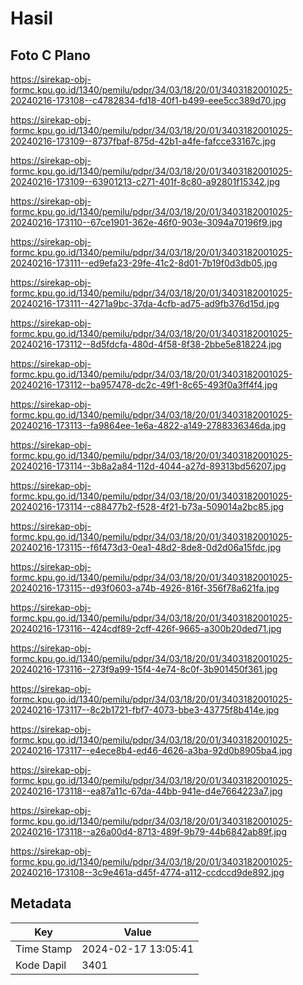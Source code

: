 # Hasil

## Foto C Plano

https://sirekap-obj-formc.kpu.go.id/1340/pemilu/pdpr/34/03/18/20/01/3403182001025-20240216-173108--c4782834-fd18-40f1-b499-eee5cc389d70.jpg

https://sirekap-obj-formc.kpu.go.id/1340/pemilu/pdpr/34/03/18/20/01/3403182001025-20240216-173109--8737fbaf-875d-42b1-a4fe-fafcce33167c.jpg

https://sirekap-obj-formc.kpu.go.id/1340/pemilu/pdpr/34/03/18/20/01/3403182001025-20240216-173109--63901213-c271-401f-8c80-a92801f15342.jpg

https://sirekap-obj-formc.kpu.go.id/1340/pemilu/pdpr/34/03/18/20/01/3403182001025-20240216-173110--67ce1901-362e-46f0-903e-3094a70196f9.jpg

https://sirekap-obj-formc.kpu.go.id/1340/pemilu/pdpr/34/03/18/20/01/3403182001025-20240216-173111--ed9efa23-29fe-41c2-8d01-7b19f0d3db05.jpg

https://sirekap-obj-formc.kpu.go.id/1340/pemilu/pdpr/34/03/18/20/01/3403182001025-20240216-173111--4271a9bc-37da-4cfb-ad75-ad9fb376d15d.jpg

https://sirekap-obj-formc.kpu.go.id/1340/pemilu/pdpr/34/03/18/20/01/3403182001025-20240216-173112--8d5fdcfa-480d-4f58-8f38-2bbe5e818224.jpg

https://sirekap-obj-formc.kpu.go.id/1340/pemilu/pdpr/34/03/18/20/01/3403182001025-20240216-173112--ba957478-dc2c-49f1-8c65-493f0a3ff4f4.jpg

https://sirekap-obj-formc.kpu.go.id/1340/pemilu/pdpr/34/03/18/20/01/3403182001025-20240216-173113--fa9864ee-1e6a-4822-a149-2788336346da.jpg

https://sirekap-obj-formc.kpu.go.id/1340/pemilu/pdpr/34/03/18/20/01/3403182001025-20240216-173114--3b8a2a84-112d-4044-a27d-89313bd56207.jpg

https://sirekap-obj-formc.kpu.go.id/1340/pemilu/pdpr/34/03/18/20/01/3403182001025-20240216-173114--c88477b2-f528-4f21-b73a-509014a2bc85.jpg

https://sirekap-obj-formc.kpu.go.id/1340/pemilu/pdpr/34/03/18/20/01/3403182001025-20240216-173115--f6f473d3-0ea1-48d2-8de8-0d2d06a15fdc.jpg

https://sirekap-obj-formc.kpu.go.id/1340/pemilu/pdpr/34/03/18/20/01/3403182001025-20240216-173115--d93f0603-a74b-4926-816f-356f78a621fa.jpg

https://sirekap-obj-formc.kpu.go.id/1340/pemilu/pdpr/34/03/18/20/01/3403182001025-20240216-173116--424cdf89-2cff-426f-9665-a300b20ded71.jpg

https://sirekap-obj-formc.kpu.go.id/1340/pemilu/pdpr/34/03/18/20/01/3403182001025-20240216-173116--273f9a99-15f4-4e74-8c0f-3b901450f361.jpg

https://sirekap-obj-formc.kpu.go.id/1340/pemilu/pdpr/34/03/18/20/01/3403182001025-20240216-173117--8c2b1721-fbf7-4073-bbe3-43775f8b414e.jpg

https://sirekap-obj-formc.kpu.go.id/1340/pemilu/pdpr/34/03/18/20/01/3403182001025-20240216-173117--e4ece8b4-ed46-4626-a3ba-92d0b8905ba4.jpg

https://sirekap-obj-formc.kpu.go.id/1340/pemilu/pdpr/34/03/18/20/01/3403182001025-20240216-173118--ea87a11c-67da-44bb-941e-d4e7664223a7.jpg

https://sirekap-obj-formc.kpu.go.id/1340/pemilu/pdpr/34/03/18/20/01/3403182001025-20240216-173118--a26a00d4-8713-489f-9b79-44b6842ab89f.jpg

https://sirekap-obj-formc.kpu.go.id/1340/pemilu/pdpr/34/03/18/20/01/3403182001025-20240216-173108--3c9e461a-d45f-4774-a112-ccdccd9de892.jpg


## Metadata

| Key        | Value               |
| ---------- | ------------------- |
| Time Stamp | 2024-02-17 13:05:41 |
| Kode Dapil | 3401                |



